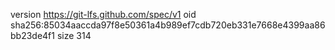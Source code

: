 version https://git-lfs.github.com/spec/v1
oid sha256:85034aaccda97f8e50361a4b989ef7cdb720eb331e7668e4399aa86bb23de4f1
size 314
